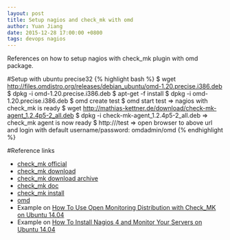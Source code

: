 ```yaml
---
layout: post
title: Setup nagios and check_mk with omd
author: Yuan Jiang
date: 2015-12-28 17:00:00 +0800
tags: devops nagios
---
```


References on how to setup nagios with check_mk plugin with omd package.

#Setup with ubuntu precise32
{% highlight bash %}
$ wget http://files.omdistro.org/releases/debian_ubuntu/omd-1.20.precise.i386.deb
$ dpkg -i omd-1.20.precise.i386.deb
$ apt-get -f install
$ dpkg -i omd-1.20.precise.i386.deb
$ omd create test
$ omd start test
=> nagios with check_mk is ready
$ wget http://mathias-kettner.de/download/check-mk-agent_1.2.4p5-2_all.deb
$ dpkg -i check-mk-agent_1.2.4p5-2_all.deb
=> check_mk agent is now ready
$ http://<host-of-nagios-omd>/test
=> open browser to above url and login with default username/password: omdadmin/omd
{% endhighlight %}

#Reference links
 - [check_mk official](http://mathias-kettner.com/index.html)
 - [check_mk download](http://mathias-kettner.com/download/)  
 - [check_mk download archive](http://mathias-kettner.com/check_mk_download_archive.php)  
 - [check_mk doc](http://mathias-kettner.com/checkmk_wato.html)  
 - [check_mk install](http://mathias-kettner.com/checkmk_install_with_omd.html)  
 - [omd](http://omdistro.org/start)
 - Example on [How To Use Open Monitoring Distribution with Check_MK on Ubuntu 14.04](https://www.digitalocean.com/community/tutorials/how-to-use-open-monitoring-distribution-with-check_mk-on-ubuntu-14-04)
 - Example on [How To Install Nagios 4 and Monitor Your Servers on Ubuntu 14.04](https://www.digitalocean.com/community/tutorials/how-to-install-nagios-4-and-monitor-your-servers-on-ubuntu-14-04)
